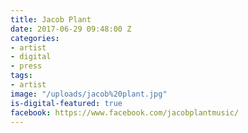 ```yaml
---
title: Jacob Plant
date: 2017-06-29 09:48:00 Z
categories:
- artist
- digital
- press
tags:
- artist
image: "/uploads/jacob%20plant.jpg"
is-digital-featured: true
facebook: https://www.facebook.com/jacobplantmusic/
---
```


